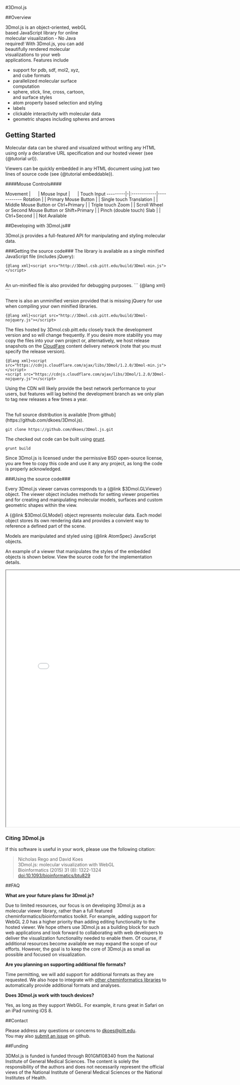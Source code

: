 <style>
.page-title {visibility: hidden; height: 0px; width: 0px;} //hack to get rid of Index
</style>
<script src="http://3Dmol.csb.pitt.edu/build/3Dmol-min.js"></script> 
<script>
  (function(i,s,o,g,r,a,m){i['GoogleAnalyticsObject']=r;i[r]=i[r]||function(){
  (i[r].q=i[r].q||[]).push(arguments)},i[r].l=1*new Date();a=s.createElement(o),
  m=s.getElementsByTagName(o)[0];a.async=1;a.src=g;m.parentNode.insertBefore(a,m)
  })(window,document,'script','//www.google-analytics.com/analytics.js','ga');

  ga('create', 'UA-55629183-1', 'auto');
  ga('send', 'pageview');

</script>

#3Dmol.js

<div  style="float: right; height: 250px; width: 250px; position: relative;" class='viewer_3Dmoljs' data-pdb='1UBQ' data-backgroundcolor='0xffffff' data-style='{"cartoon":{"color": "spectrum"}}'></div>  
<script>
setInterval(function() {
 if($3Dmol.viewers) if($3Dmol.viewers[0]) {
    var view = $3Dmol.viewers[0];
    view.rotate(1);
 }
}, 50);
</script>


##Overview    

3Dmol.js is an object-oriented, webGL based JavaScript library for online molecular visualization - No Java required!
With 3Dmol.js, you can add beautifully rendered molecular visualizations to your web applications.  Features include
 * support for pdb, sdf, mol2, xyz, and cube formats
 * parallelized molecular surface computation
 * sphere, stick, line, cross, cartoon, and surface styles
 * atom property based selection and styling
 * labels
 * clickable interactivity with molecular data
 * geometric shapes including spheres and arrows

## Getting Started ##

Molecular data can be shared and visualized without writing any HTML
 using only a declarative URL specification and our hosted viewer (see {@tutorial url}).

Viewers can be quickly embedded in any HTML document using just two lines of source code (see {@tutorial embeddable}).

####Mouse Controls####

Movement | &nbsp;&nbsp;&nbsp;&nbsp; | Mouse Input | &nbsp;&nbsp;&nbsp;&nbsp; | Touch Input
---------|-|:------------|------------
Rotation | |   Primary Mouse Button | | Single touch
Translation | |    Middle Mouse Button or Ctrl+Primary | | Triple touch
Zoom | | Scroll Wheel or Second Mouse Button or Shift+Primary | | Pinch (double touch)
Slab | | Ctrl+Second | | Not Available


##Developing with 3Dmol.js##

3Dmol.js provides a full-featured API for manipulating and styling molecular data.

###Getting the source code###
The library is available as a single minified JavaScript file (includes jQuery):

``` 
{@lang xml}<script src="http://3Dmol.csb.pitt.edu/build/3Dmol-min.js"></script> 
```

<br>
An un-minified file is also provided for debugging purposes.
``` 
{@lang xml}<script src="http://3Dmol.csb.pitt.edu/build/3Dmol.js"></script> 
```

There is also an unminified version provided that is missing jQuery for use when compiling your own minified libraries.
```
{@lang xml}<script src="http://3Dmol.csb.pitt.edu/build/3Dmol-nojquery.js"></script>
```

The files hosted by 3Dmol.csb.pitt.edu closely track the development version and so
will change frequently.  If you desire more stability you may copy the files into your
own project or, alternatively, we host release snapshots on the <a href="https://cdnjs.com/libraries/3Dmol">CloudFare</a>
content delivery network (note that you must specify the release version).
```
{@lang xml}<script src="https://cdnjs.cloudflare.com/ajax/libs/3Dmol/1.2.0/3Dmol-min.js"></script>
<script src="https://cdnjs.cloudflare.com/ajax/libs/3Dmol/1.2.0/3Dmol-nojquery.js"></script>
```

Using the CDN will likely provide the best network performance to your users, but features will
lag behind the development branch as we only plan to tag new releases a few times a year.


<br>
The full source distribution is available [from github](https://github.com/dkoes/3Dmol.js).

```
git clone https://github.com/dkoes/3Dmol.js.git
``` 
The checked out code can be built using [grunt](http://gruntjs.com/).
```
grunt build
```


Since 3Dmol.js is licensed under the permissive BSD open-source license, you are free
to copy this code and use it any any project, as long the code is properly acknowledged.

###Using the source code###

Every 3Dmol.js viewer canvas corresponds to a {@link $3Dmol.GLViewer} object. The viewer object
includes methods for setting viewer properties and for creating and manipulating molecular models, surfaces
and custom geometric shapes within the view.

A {@link $3Dmol.GLModel} object represents molecular data.  Each model object stores its own
rendering data and provides a convient way to reference a defined part of the scene.

Models are manipulated and styled using {@link AtomSpec} JavaScript objects. 

An example of a viewer that manipulates the styles of the embedded objects is shown below.  View the source code for the implementation details.

<iframe width=800, height=800 src="../tests/example.html"></iframe> 

### Citing 3Dmol.js

If this software is useful in your work, please use the following citation:

> Nicholas Rego and David Koes   
> 3Dmol.js: molecular visualization with WebGL   
> Bioinformatics (2015) 31 (8): 1322-1324 [doi:10.1093/bioinformatics/btu829](http://doi.org/10.1093/bioinformatics/btu829)

##FAQ

**What are your future plans for 3Dmol.js?**

Due to limited resources, our focus is on developing 3Dmol.js as a molecular viewer library,
 rather than a full featured cheminformatics/bioinformatics toolkit. 
 For example, adding support for WebGL 2.0 has a higher priority than adding
 editing functionality to the hosted viewer.
  We hope others use 3Dmol.js as a building block for such web applications and look 
  forward to collaborating with web developers to deliver the visualization functionality 
  needed to enable them.  Of course, if additional resources become available we may
   expand the scope of our efforts.  However, the goal is to keep the core of 
   3Dmol.js as small as possible and focused on visualization.

**Are you planning on supporting additional file formats?**

Time permitting, we will add support for additional formats as they are requested.  We also hope
to integrate with <a href="http://sourceforge.net/projects/jsmol/">other cheminformatics libraries</a> to
automatically provide additional formats and analyses.

**Does 3Dmol.js work with touch devices?**

Yes, as long as they support WebGL.  For example, it runs great in Safari on an iPad running iOS 8.

##Contact

Please address any questions or concerns to [dkoes@pitt.edu](mailto:dkoes+3dmol@pitt.edu).  
You may also [submit an issue](https://github.com/dkoes/3Dmol.js/issues) on github.

##Funding

3DMol.js is funded  is funded through R01GM108340 from the National Institute of General Medical Sciences. The content is solely the responsibility of the authors and does not necessarily represent the official views of the National Institute of General Medical Sciences or the National Institutes of Health. 

